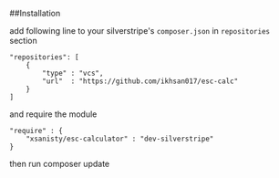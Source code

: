 ##Installation

add following line to your silverstripe's ```composer.json``` in ```repositories``` section

```
"repositories": [
    {
        "type" : "vcs",
        "url"  : "https://github.com/ikhsan017/esc-calc"
    }
]
```

and require the module

```
"require" : {
    "xsanisty/esc-calculator" : "dev-silverstripe"
}
```

then run composer update